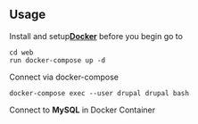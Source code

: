 
## Usage
Install and setup[**Docker**](https://www.docker.com/) before you begin 
go to
```
cd web 
run docker-compose up -d
```
Connect via docker-compose
```
docker-compose exec --user drupal drupal bash
```
Connect to **MySQL** in Docker Container
```

```